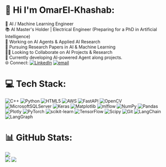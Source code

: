 # 👋 Hi I'm  OmarEl-Khashab:

👀 AI / Machine Learning Engineer<br>
📚 AI Master's Holder | Electrical Engineer (Preparing for a PhD in Artificial Intelligence)<br>
🤖 Working on AI Agents & Applied AI Research<br>
📝 Pursuing Research Papers in AI & Machine Learning<br>
🙌🏻 Looking to Collaborate on AI Projects & Research<br>
🚀 Currently developing AI-powered Agent along projects.<br>
🌐 Connect: 
 [![LinkedIn](https://img.shields.io/badge/LinkedIn-%230077B5.svg?logo=linkedin&logoColor=white)](https://linkedin.com/in/omar-el-khashab) [![email](https://img.shields.io/badge/Email-D1483656?logo=hotmail&logoColor=white)](mailto:omar_khashab11@hotmail.com)

# 💻 Tech Stack:
![C++](https://img.shields.io/badge/c++-%2300599C.svg?style=plastic&logo=c%2B%2B&logoColor=white) ![Python](https://img.shields.io/badge/python-3670A0?style=plastic&logo=python&logoColor=ffdd54) ![HTML5](https://img.shields.io/badge/html5-%23E34F26.svg?style=plastic&logo=html5&logoColor=white) ![AWS](https://img.shields.io/badge/AWS-%23FF9900.svg?style=plastic&logo=amazon-aws&logoColor=white) ![FastAPI](https://img.shields.io/badge/FastAPI-005571?style=plastic&logo=fastapi) ![OpenCV](https://img.shields.io/badge/opencv-%23white.svg?style=plastic&logo=opencv&logoColor=white) ![MicrosoftSQLServer](https://img.shields.io/badge/Microsoft%20SQL%20Server-CC2927?style=plastic&logo=microsoft%20sql%20server&logoColor=white) ![Keras](https://img.shields.io/badge/Keras-%23D00000.svg?style=plastic&logo=Keras&logoColor=white) ![Matplotlib](https://img.shields.io/badge/Matplotlib-%23ffffff.svg?style=plastic&logo=Matplotlib&logoColor=black) ![mlflow](https://img.shields.io/badge/mlflow-%23d9ead3.svg?style=plastic&logo=numpy&logoColor=blue) ![NumPy](https://img.shields.io/badge/numpy-%23013243.svg?style=plastic&logo=numpy&logoColor=white) ![Pandas](https://img.shields.io/badge/pandas-%23150458.svg?style=plastic&logo=pandas&logoColor=white) ![Plotly](https://img.shields.io/badge/Plotly-%233F4F75.svg?style=plastic&logo=plotly&logoColor=white) ![PyTorch](https://img.shields.io/badge/PyTorch-%23EE4C2C.svg?style=plastic&logo=PyTorch&logoColor=white) ![scikit-learn](https://img.shields.io/badge/scikit--learn-%23F7931E.svg?style=plastic&logo=scikit-learn&logoColor=white) ![TensorFlow](https://img.shields.io/badge/TensorFlow-%23FF6F00.svg?style=plastic&logo=TensorFlow&logoColor=white) ![Scipy](https://img.shields.io/badge/SciPy-%230C55A5.svg?style=plastic&logo=scipy&logoColor=%white) ![Git](https://img.shields.io/badge/git-%23F05033.svg?style=plastic&logo=git&logoColor=white) ![LangChain](https://img.shields.io/badge/LangChain-5846F8.svg?style=plastic&logo=langchain&logoColor=white) ![LangGraph](https://img.shields.io/badge/LangGraph-FF8C00.svg?style=plastic&logo=langgraph&logoColor=white)

<!-- Proudly created with GPRM ( https://gprm.itsvg.in ) -->
# 📊 GitHub Stats:
![](https://github-readme-stats.vercel.app/api?username=OmarEl-Khashab&theme=default&hide_border=false&include_all_commits=true&count_private=true)<br/>
![](https://github-readme-stats.vercel.app/api/top-langs/?username=OmarEl-Khashab&theme=default&hide_border=false&include_all_commits=true&count_private=true&layout=compact)
![](https://nirzak-streak-stats.vercel.app/?user=OmarEl-Khashab&theme=default&hide_border=false)<br/>

<!---
OmarEl-Khashab/OmarEl-Khashab is a ✨ special ✨ repository because its `README.md` (this file) appears on your GitHub profile.
You can click the Preview link to take a look at your changes.
--->
